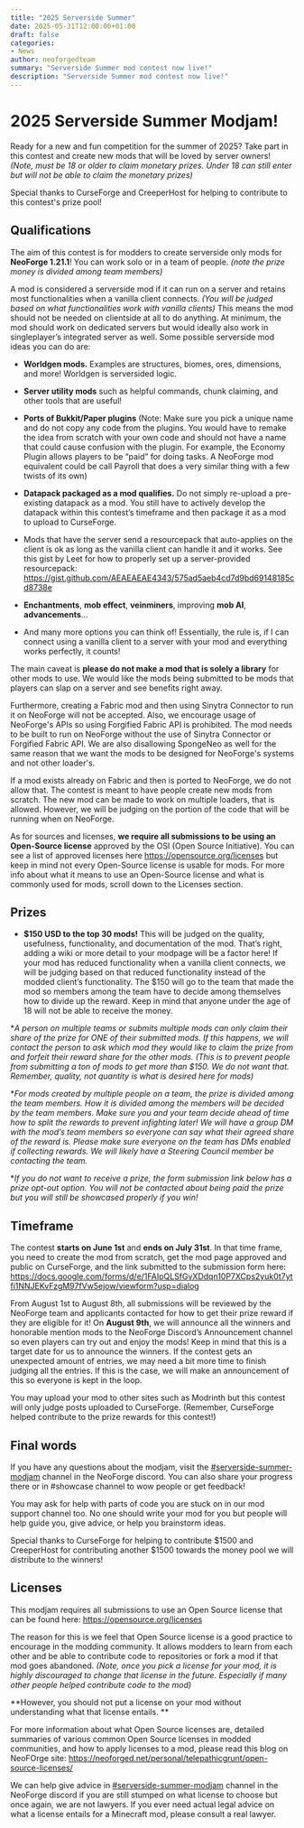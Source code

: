 ```yaml
---
title: "2025 Serverside Summer"
date: 2025-05-31T12:00:00+01:00
draft: false
categories:
- News
author: neoforgedteam
summary: "Serverside Summer mod contest now live!"
description: "Serverside Summer mod contest now live!"
---
```


# 2025 Serverside Summer Modjam!

Ready for a new and fun competition for the summer of 2025? Take part in this contest and create new mods that will be loved by server owners! *(Note, must be 18 or older to claim monetary prizes. Under 18 can still enter but will not be able to claim the monetary prizes)*

Special thanks to CurseForge and CreeperHost for helping to contribute to this contest's prize pool!

## Qualifications

The aim of this contest is for modders to create serverside only mods for **NeoForge 1.21.1**! You can work solo or in a team of people. *(note the prize money is divided among team members)*

A mod is considered a serverside mod if it can run on a server and retains most functionalities when a vanilla client connects. *(You will be judged based on what functionalities work with vanilla clients)* This means the mod should not be needed on clientside at all to do anything. At minimum, the mod should work on dedicated servers but would ideally also work in singleplayer’s integrated server as well. Some possible serverside mod ideas you can do are:

- **Worldgen mods.** Examples are structures, biomes, ores, dimensions, and more! Worldgen is serversided logic.

- **Server utility mods** such as helpful commands, chunk claiming, and other tools that are useful!

- **Ports of Bukkit/Paper plugins** (Note: Make sure you pick a unique name and do not copy any code from the plugins. You would have to remake the idea from scratch with your own code and should not have a name that could cause confusion with the plugin. For example, the Economy Plugin allows players to be “paid” for doing tasks. A NeoForge mod equivalent could be call Payroll that does a very similar thing with a few twists of its own)

- **Datapack packaged as a mod qualifies.** Do not simply re-upload a pre-existing datapack as a mod. You still have to actively develop the datapack within this contest’s timeframe and then package it as a mod to upload to CurseForge.

- Mods that have the server send a resourcepack that auto-applies on the client is ok as long as the vanilla client can handle it and it works. See this gist by Leet for how to properly set up a server-provided resourcepack: <https://gist.github.com/AEAEAEAE4343/575ad5aeb4cd7d9bd69148185cd8738e>

- **Enchantments**, **mob effect**, **veinminers**, improving **mob AI**, **advancements**…

- And many more options you can think of! Essentially, the rule is, if I can connect using a vanilla client to a server with your mod and everything works perfectly, it counts!

The main caveat is **please do not make a mod that is solely a library** for other mods to use. We would like the mods being submitted to be mods that players can slap on a server and see benefits right away. 

Furthermore, creating a Fabric mod and then using Sinytra Connector to run it on NeoForge will not be accepted. Also, we encourage usage of NeoForge's APIs so using Forgified Fabric API is prohibited. The mod needs to be built to run on NeoForge without the use of Sinytra Connector or Forgified Fabric API. We are also disallowing SpongeNeo as well for the same reason that we want the mods to be designed for NeoForge's systems and not other loader's.

If a mod exists already on Fabric and then is ported to NeoForge, we do not allow that. The contest is meant to have people create new mods from scratch. The new mod can be made to work on multiple loaders, that is allowed. However, we will be judging on the portion of the code that will be running when on NeoForge.

As for sources and licenses, **we require all submissions to be using an Open-Source license** approved by the OSI (Open Source Initiative). You can see a list of approved licenses here <https://opensource.org/licenses> but keep in mind not every Open-Source license is usable for mods. For more info about what it means to use an Open-Source license and what is commonly used for mods, scroll down to the Licenses section.

## Prizes

- **$150 USD to the top 30 mods!** This will be judged on the quality, usefulness, functionality, and documentation of the mod. That’s right, adding a wiki or more detail to your modpage will be a factor here! If your mod has reduced functionality when a vanilla client connects, we will be judging based on that reduced functionality instead of the modded client’s functionality. The $150 will go to the team that made the mod so members among the team have to decide among themselves how to divide up the reward. Keep in mind that anyone under the age of 18 will not be able to receive the money.

**A person on multiple teams or submits multiple mods can only claim their share of the prize for ONE of their submitted mods. If this happens, we will contact the person to ask which mod they would like to claim the prize from and forfeit their reward share for the other mods. (This is to prevent people from submitting a ton of mods to get more than $150. We do not want that. Remember, quality, not quantity is what is desired here for mods)*

**For mods created by multiple people on a team, the prize is divided among the team members. How it is divided among the members will be decided by the team members. Make sure you and your team decide ahead of time how to split the rewards to prevent infighting later! We will have a group DM with the mod’s team members so everyone can say what their agreed share of the reward is. Please make sure everyone on the team has DMs enabled if collecting rewards. We will likely have a Steering Council member be contacting the team.*

**If you do not want to receive a prize, the form submission link below has a prize opt-out option. You will not be contacted about being paid the prize but you will still be showcased properly if you win!*

## Timeframe

The contest **starts on June 1st** and **ends on July 31st**. In that time frame, you need to create the mod from scratch, get the mod page approved and public on CurseForge, and the link submitted to the submission form here: <https://docs.google.com/forms/d/e/1FAIpQLSfGvXDdqn10P7XCps2yuk0t7ytfi1NNJEKvFzgM97fVw5ejow/viewform?usp=dialog>

From August 1st to August 8th, all submissions will be reviewed by the NeoForge team and applicants contacted for how to get their prize reward if they are eligible for it! On **August 9th**, we will announce all the winners and honorable mention mods to the NeoForge Discord’s Announcement channel so even players can try out and enjoy the mods! Keep in mind that this is a target date for us to announce the winners. If the contest gets an unexpected amount of entries, we may need a bit more time to finish judging all the entries. If this is the case, we will make an announcement of this so everyone is kept in the loop.

You may upload your mod to other sites such as Modrinth but this contest will only judge posts uploaded to CurseForge. (Remember, CurseForge helped contribute to the prize rewards for this contest!)

## Final words

If you have any questions about the modjam, visit the [#serverside-summer-modjam](https://discord.com/channels/313125603924639766/1377416841378529432) channel in the NeoForge discord. You can also share your progress there or in #showcase channel to wow people or get feedback!

You may ask for help with parts of code you are stuck on in our mod support channel too. No one should write your mod for you but people will help guide you, give advice, or help you brainstorm ideas.

Special thanks to CurseForge for helping to contribute $1500 and CreeperHost for contributing another $1500 towards the money pool we will distribute to the winners!

## Licenses

This modjam requires all submissions to use an Open Source license that can be found here: <https://opensource.org/licenses>

The reason for this is we feel that Open Source license is a good practice to encourage in the modding community. It allows modders to learn from each other and be able to contribute code to repositories or fork a mod if that mod goes abandoned. *(Note, once you pick a license for your mod, it is highly discouraged to change that license in the future. Especially if many other people helped contribute code to the mod)*

**However, you should not put a license on your mod without understanding what that license entails. **

For more information about what Open Source licenses are, detailed summaries of various common Open Source licenses in modded communities, and how to apply licenses to a mod, please read this blog on NeoFOrge site: <https://neoforged.net/personal/telepathicgrunt/open-source-licenses/>

We can help give advice in [#serverside-summer-modjam](https://discord.com/channels/313125603924639766/1377416841378529432) channel in the NeoForge discord if you are still stumped on what license to choose but once again, we are not lawyers. If you ever need actual legal advice on what a license entails for a Minecraft mod, please consult a real lawyer.
